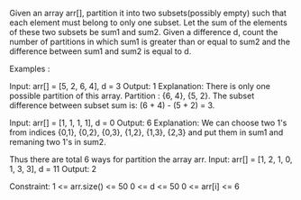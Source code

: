 Given an array arr[], partition it into two subsets(possibly empty) such that each element must belong to only one subset. Let the sum of the elements of these two subsets be sum1 and sum2. Given a difference d, count the number of partitions in which sum1 is greater than or equal to sum2 and the difference between sum1 and sum2 is equal to d. 

Examples :

Input: arr[] =  [5, 2, 6, 4], d = 3
Output: 1
Explanation: There is only one possible partition of this array. Partition : {6, 4}, {5, 2}. The subset difference between subset sum is: (6 + 4) - (5 + 2) = 3.

Input: arr[] = [1, 1, 1, 1], d = 0 
Output: 6 
Explanation: We can choose two 1's from indices {0,1}, {0,2}, {0,3}, {1,2}, {1,3}, {2,3} and put them in sum1 and remaning two 1's in sum2.

Thus there are total 6 ways for partition the array arr. 
Input: arr[] = [1, 2, 1, 0, 1, 3, 3], d = 11
Output: 2

Constraint:
1 <= arr.size() <= 50
0 <= d  <= 50
0 <= arr[i] <= 6
